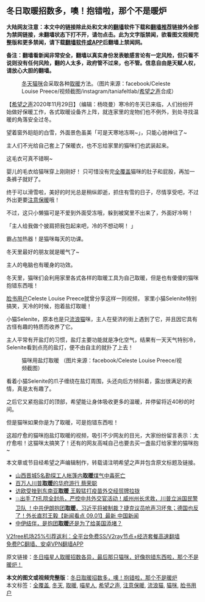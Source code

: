  <h2>冬日取暖招数多，噢！抱错啦，那个不是暖炉</h2> <p class="notice"><b>大陆网友注意：本文中的链接除此处和文末的<a href="https://github.com/bannedbook/fanqiang" >翻墙</a>软件下载和<a href="https://github.com/killgcd/justmysocks/blob/master/README.md">翻墙推荐</a>链接外全部为禁网链接，未翻墙状态下打不开，请勿点击。此为文字版禁闻，欲看图文视频完整版和更多禁闻，请下载<a href="https://github.com/bannedbook/fanqiang">翻墙软件或APP</a>后翻墙上禁闻网。</p><p>备注：翻墙看新闻非常安全，翻墙以真实身份发表敏感言论有一定风险，但只看不说则没有任何风险，翻的人太多，政府管不过来，也不管。信息自由是天赋人权，请放心大胆的翻墙。</b></p>  <div class="entry"> <figure><figcaption><a href="https://www.bannedbook.org/bnews/tag/%E5%86%AC%E5%A4%A9/" class="st_tag internal_tag" rel="tag" title="标签 冬天 下的日志">冬天</a><a href="https://www.bannedbook.org/bnews/tag/%e7%8c%ab%e5%92%aa/" class="st_tag internal_tag" rel="tag" title="标签 猫咪 下的日志">猫咪</a>会采取各种<a href="https://www.bannedbook.org/bnews/tag/%E5%8F%96%E6%9A%96/" class="st_tag internal_tag" rel="tag" title="标签 取暖 下的日志">取暖</a>方法。（图片来源：facebook/Celeste Louise Preece/视频截图/instagram/taniafeltlab/<a href="https://www.bannedbook.org/bnews/tag/%e5%b8%8c%e6%9c%9b%e4%b9%8b%e5%a3%b0/" class="st_tag internal_tag" rel="tag" title="标签 希望之声 下的日志">希望之声</a>合成）</figcaption></figure> <p>【<span class='wp_keywordlink_affiliate'><a href="https://www.soundofhope.org" title="希望之声" target="_blank">希望之声</a></span>2020年11月29日】（编辑：杨晓曼）寒冷的冬天已来临，人们纷纷开始做好保暖工作，各式取暖设备齐上阵，就连家里的宠物们也不例外，到处寻找温暖的角落安全过冬。</p> <p>望着窗外皑皑的白雪，外面景色虽美「可是天寒地冻啊~」，只能心驰神往了~</p> <p></p> <p>主人们不光给自己套上了保暖衣，也不忘给家里的猫咪们也武装起来。</p> <p>这毛衣可真不错啊~</p> <p></p> <p>婴儿的毛衣给猫咪穿上刚刚好！ 只可惜没有完<a href="https://www.bannedbook.org/bnews/tag/%E5%85%A8%E8%A6%86%E7%9B%96/" class="st_tag internal_tag" rel="tag" title="标签 全覆盖 下的日志">全覆盖</a>猫咪的肚子和屁股，再加一条裤子就好了。</p>  <p></p> <p>终于可以滑雪啦，美好的时光总是稍纵即逝，抓住有雪的日子，尽情享受吧，不过外出更要<a href="https://www.bannedbook.org/bnews/tag/%E6%B3%A8%E6%84%8F%E4%BF%9D%E6%9A%96/" class="st_tag internal_tag" rel="tag" title="标签 注意保暖 下的日志">注意保暖</a>哦！</p> <p></p> <p>不过，这只小懒猫可是不爱到外面受冻哦，躲到被窝里不出来了，外面好冷啊！</p> <p></p> <p>「主人给我做个披肩把我包起来吧，冷的不想动啊！ 」</p> <p>霸占加热器！是猫咪每天的功课。</p>  <p></p> <p>冬天里最好的朋友就是暖气了~</p> <p>主人的电脑也有暖身的功效。</p> <p>冬天里，猫咪们会利用家里各式各样的取暖工具为自己取暖，但是也有傻傻的猫咪抱错东西哦！</p> <p><a href="https://www.bannedbook.org/bnews/tag/%E8%84%B8%E4%B9%A6%E7%94%A8%E6%88%B7/" class="st_tag internal_tag" rel="tag" title="标签 脸书用户 下的日志">脸书用户</a>Celeste Louise Preece就曾分享这样一则视频， 家里小猫Selenite特别搞笑，天冷的时候，抱着盐灯取暖！</p> <p>小猫Selenite，原本也是只<a href="https://www.bannedbook.org/bnews/tag/%E6%B5%81%E6%B5%AA%E7%8C%AB/" class="st_tag internal_tag" rel="tag" title="标签 流浪猫 下的日志">流浪猫</a>咪，主人在斐济的街上遇到了它，并且因它具有古怪有趣的特质而收养了它。</p> <p>主人平常有开盐灯的习惯，盐灯主要功能就是净化空气，结果有一天天气特别冷，Selenite看到点亮的盐灯，便不由自主的就扑了上去！</p>  <figure><figcaption> 猫咪用盐灯取暖 （图片来源：facebook/Celeste Louise Preece/视频截图）</figcaption></figure> <p>看着小猫Selenite的爪子缠绕在盐灯周围，头还向后方倾斜着，露出很满足的表情，真是太有趣了。</p> <p>之后它又紧抱盐灯的顶部，希望能让身体吸收更多的温暖，并停留将近40秒的时间。</p> <p>但是猫咪如果你是为了取暖，可是抱错东西啦！</p> <p>这超疗愈的猫咪抱盐灯取暖的视频，吸引不少网友的目光，大家纷纷留言表示：太疗愈啦！这猫咪太搞笑了！还有的网友高喊自己也要去买一盏盐灯给家里的猫咪抱~</p> <p></p> <p>本文章或节目经希望之声编辑制作，转载请注明希望之声并包含原文标题及链接。</p> <ul class='op-related-articles' title='相关阅读'> <li><a href='https://www.bannedbook.org/bnews/baitai/20201126/1437458.html' target='_blank'>山西晋城5名勘探工人帐篷内<b>取暖</b>煤气中毒死亡</a></li> <li><a href='https://www.bannedbook.org/bnews/taiwannews/20201116/1431796.html' target='_blank'>百万人川普<b>取暖</b>的华府游行 蔡荣聪</a></li> <li><a href='https://www.bannedbook.org/bnews/cbnews/20201016/1414792.html' target='_blank'>访欧受挫到东南亚<b>取暖</b> 王毅猛打疫苗外交经贸牌拉拢</a></li> <li><a href='https://www.bannedbook.org/bnews/bannedvideo/20200903/1390142.html' target='_blank'>💥出手了❗️孔院全封杀，严控中共外交官活动！威州州长求救，川普立派国民警卫队 ！中共伊朗抱团<b>取暖</b>，习近平将被制裁？捷克议员呛声习坏鬼；德国也反了！外长直怼王毅【新闻看点 09.01】最新 中国新闻</a></li> <li><a href='https://www.bannedbook.org/bnews/headline/20200718/1362601.html' target='_blank'>中伊结伴，是抱团<b>取暖</b>还是为了给美国添堵？</a></li> </ul> <p class="texttj"> <a href="https://github.com/bannedbook/fanqiang/wiki/V2ray%E6%9C%BA%E5%9C%BA" target="_blank">V2free机场25%引荐返利：全平台免费SS/V2ray节点+经济套餐高速翻墙</a><br/> <a href="https://github.com/bannedbook/fanqiang/wiki/%E7%A6%81%E9%97%BB%E7%BD%91%E5%AE%89%E5%8D%93%E7%BF%BB%E5%A2%99%E6%96%B0%E9%97%BBAPP" target="_blank">免费PC翻墙、安卓VPN翻墙APP</a></p><p>原文链接：<a class="src_link"  href="https://www.soundofhope.org/post/273376" target="_blank">冬日喵星人取暖招数各异，最后那只猫咪，好像抱错东西啦，那个不是暖炉！</a></p> <a name='sharetosocial'></a>       <div><b>本文的图文或视频完整版</b>：<a href='https://www.bannedbook.org/bnews/comments/20201130/1439541.html'>冬日取暖招数多，噢！抱错啦，那个不是暖炉</a></div>  </div><!--END ENTRY--> <div class="postfooter"> <div>本文标签：<a href="https://www.bannedbook.org/bnews/tag/%E5%85%A8%E8%A6%86%E7%9B%96/" rel="tag">全覆盖</a>, <a href="https://www.bannedbook.org/bnews/tag/%E5%86%AC%E5%A4%A9/" rel="tag">冬天</a>, <a href="https://www.bannedbook.org/bnews/tag/%E5%8F%96%E6%9A%96/" rel="tag">取暖</a>, <a href="https://www.bannedbook.org/bnews/tag/%e5%96%b5%e6%98%9f%e4%ba%ba/" rel="tag">喵星人</a>, <a href="https://www.bannedbook.org/bnews/tag/%e5%b8%8c%e6%9c%9b%e4%b9%8b%e5%a3%b0/" rel="tag">希望之声</a>, <a href="https://www.bannedbook.org/bnews/tag/%E6%B3%A8%E6%84%8F%E4%BF%9D%E6%9A%96/" rel="tag">注意保暖</a>, <a href="https://www.bannedbook.org/bnews/tag/%E6%B5%81%E6%B5%AA%E7%8C%AB/" rel="tag">流浪猫</a>, <a href="https://www.bannedbook.org/bnews/tag/%e7%8c%ab%e5%92%aa/" rel="tag">猫咪</a>, <a href="https://www.bannedbook.org/bnews/tag/%E8%84%B8%E4%B9%A6%E7%94%A8%E6%88%B7/" rel="tag">脸书用户</a></div>  </div><!--END POSTFOOTER--> 